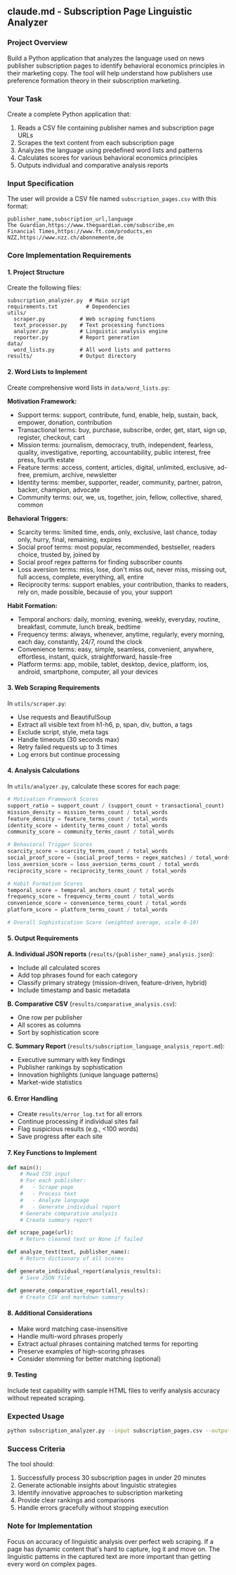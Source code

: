 ## claude.md - Subscription Page Linguistic Analyzer

### Project Overview
Build a Python application that analyzes the language used on news publisher subscription pages to identify behavioral economics principles in their marketing copy. The tool will help understand how publishers use preference formation theory in their subscription marketing.

### Your Task
Create a complete Python application that:
1. Reads a CSV file containing publisher names and subscription page URLs
2. Scrapes the text content from each subscription page
3. Analyzes the language using predefined word lists and patterns
4. Calculates scores for various behavioral economics principles
5. Outputs individual and comparative analysis reports

### Input Specification
The user will provide a CSV file named `subscription_pages.csv` with this format:
```csv
publisher_name,subscription_url,language
The Guardian,https://www.theguardian.com/subscribe,en
Financial Times,https://www.ft.com/products,en
NZZ,https://www.nzz.ch/abonnemente,de
```

### Core Implementation Requirements

#### 1. Project Structure
Create the following files:
```
subscription_analyzer.py  # Main script
requirements.txt         # Dependencies
utils/
  scraper.py           # Web scraping functions
  text_processor.py    # Text processing functions
  analyzer.py          # Linguistic analysis engine
  reporter.py          # Report generation
data/
  word_lists.py        # All word lists and patterns
results/               # Output directory
```

#### 2. Word Lists to Implement
Create comprehensive word lists in `data/word_lists.py`:

**Motivation Framework:**
- Support terms: support, contribute, fund, enable, help, sustain, back, empower, donation, contribution
- Transactional terms: buy, purchase, subscribe, order, get, start, sign up, register, checkout, cart
- Mission terms: journalism, democracy, truth, independent, fearless, quality, investigative, reporting, accountability, public interest, free press, fourth estate
- Feature terms: access, content, articles, digital, unlimited, exclusive, ad-free, premium, archive, newsletter
- Identity terms: member, supporter, reader, community, partner, patron, backer, champion, advocate
- Community terms: our, we, us, together, join, fellow, collective, shared, common

**Behavioral Triggers:**
- Scarcity terms: limited time, ends, only, exclusive, last chance, today only, hurry, final, remaining, expires
- Social proof terms: most popular, recommended, bestseller, readers choice, trusted by, joined by
- Social proof regex patterns for finding subscriber counts
- Loss aversion terms: miss, lose, don't miss out, never miss, missing out, full access, complete, everything, all, entire
- Reciprocity terms: support enables, your contribution, thanks to readers, rely on, made possible, because of you, your support

**Habit Formation:**
- Temporal anchors: daily, morning, evening, weekly, everyday, routine, breakfast, commute, lunch break, bedtime
- Frequency terms: always, whenever, anytime, regularly, every morning, each day, constantly, 24/7, round the clock
- Convenience terms: easy, simple, seamless, convenient, anywhere, effortless, instant, quick, straightforward, hassle-free
- Platform terms: app, mobile, tablet, desktop, device, platform, ios, android, smartphone, computer, all your devices

#### 3. Web Scraping Requirements
In `utils/scraper.py`:
- Use requests and BeautifulSoup
- Extract all visible text from h1-h6, p, span, div, button, a tags
- Exclude script, style, meta tags
- Handle timeouts (30 seconds max)
- Retry failed requests up to 3 times
- Log errors but continue processing

#### 4. Analysis Calculations
In `utils/analyzer.py`, calculate these scores for each page:

```python
# Motivation Framework Scores
support_ratio = support_count / (support_count + transactional_count)
mission_density = mission_terms_count / total_words
feature_density = feature_terms_count / total_words
identity_score = identity_terms_count / total_words
community_score = community_terms_count / total_words

# Behavioral Trigger Scores
scarcity_score = scarcity_terms_count / total_words
social_proof_score = (social_proof_terms + regex_matches) / total_words
loss_aversion_score = loss_aversion_terms_count / total_words
reciprocity_score = reciprocity_terms_count / total_words

# Habit Formation Scores
temporal_score = temporal_anchors_count / total_words
frequency_score = frequency_terms_count / total_words
convenience_score = convenience_terms_count / total_words
platform_score = platform_terms_count / total_words

# Overall Sophistication Score (weighted average, scale 0-10)
```

#### 5. Output Requirements

**A. Individual JSON reports** (`results/{publisher_name}_analysis.json`):
- Include all calculated scores
- Add top phrases found for each category
- Classify primary strategy (mission-driven, feature-driven, hybrid)
- Include timestamp and basic metadata

**B. Comparative CSV** (`results/comparative_analysis.csv`):
- One row per publisher
- All scores as columns
- Sort by sophistication score

**C. Summary Report** (`results/subscription_language_analysis_report.md`):
- Executive summary with key findings
- Publisher rankings by sophistication
- Innovation highlights (unique language patterns)
- Market-wide statistics

#### 6. Error Handling
- Create `results/error_log.txt` for all errors
- Continue processing if individual sites fail
- Flag suspicious results (e.g., <100 words)
- Save progress after each site

#### 7. Key Functions to Implement

```python
def main():
    # Read CSV input
    # For each publisher:
    #   - Scrape page
    #   - Process text
    #   - Analyze language
    #   - Generate individual report
    # Generate comparative analysis
    # Create summary report

def scrape_page(url):
    # Return cleaned text or None if failed

def analyze_text(text, publisher_name):
    # Return dictionary of all scores

def generate_individual_report(analysis_results):
    # Save JSON file

def generate_comparative_report(all_results):
    # Create CSV and markdown summary
```

#### 8. Additional Considerations
- Make word matching case-insensitive
- Handle multi-word phrases properly
- Extract actual phrases containing matched terms for reporting
- Preserve examples of high-scoring phrases
- Consider stemming for better matching (optional)

#### 9. Testing
Include test capability with sample HTML files to verify analysis accuracy without repeated scraping.

### Expected Usage
```bash
python subscription_analyzer.py --input subscription_pages.csv --output results/
```

### Success Criteria
The tool should:
1. Successfully process 30 subscription pages in under 20 minutes
2. Generate actionable insights about linguistic strategies
3. Identify innovative approaches to subscription marketing
4. Provide clear rankings and comparisons
5. Handle errors gracefully without stopping execution

### Note for Implementation
Focus on accuracy of linguistic analysis over perfect web scraping. If a page has dynamic content that's hard to capture, log it and move on. The linguistic patterns in the captured text are more important than getting every word on complex pages.